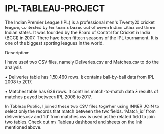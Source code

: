 # IPL-TABLEAU-PROJECT

The Indian Premier League (IPL) is a professional men's Twenty20 cricket league, contested by ten teams based out of seven Indian cities and three Indian states. It was founded by the Board of Control for Cricket in India (BCCI) in 2007. There have been fifteen seasons of the IPL tournament. It is one of the biggest sporting leagues in the world.

Description:

I have used two CSV files, namely Deliveries.csv and Matches.csv to do the analysis

•	Deliveries table has 1,50,460 rows. It contains ball-by-ball data from IPL 2008 to 2017.

•	Matches table has 636 rows. It contains match-to-match data & results of matches played between IPL 2008 to 2017.


In Tableau Public, I joined these two CSV files together using INNER JOIN to select only the records that match between the two fields. ‘Match_id’ from deliveries.csv and ‘Id’ from matches.csv is used as the related field to join two tables. Check out my Tableau dashboard and sheets on the link mentioned above.
